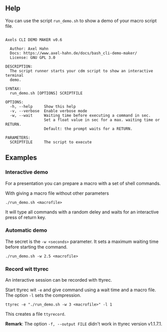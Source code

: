 ## Help

You can use the script `run_demo.sh` to show a demo of your macro script file.

```text

Axels CLI DEMO MAKER v0.6

  Author: Axel Hahn
  Docs: https://www.axel-hahn.de/docs/bash_cli-demo-maker/
  License: GNU GPL 3.0

DESCRIPTION:
  The script runner starts your cdm script to show an interactive terminal
  demo.

SYNTAX:
  run_demo.sh [OPTIONS] SCRIPTFILE

OPTIONS:
  -h, --help     Show this help
  -v, --verbose  Enable verbose mode
  -w, --wait     Waiting time before executing a command in sec.
                 Set a float value in sec for a max. waiting time or RETURN.
                 Default: the prompt waits for a RETURN.

PARAMETERS:
  SCRIPTFILE     The script to execute

```

## Examples

### Interactive demo

For a presentation you can prepare a macro with a set of shell commands.

With giving a macro file without other parameters

`./run_demo.sh <macrofile>`

It will type all commands with a random deley and waits for an interactive press of return key.

### Automatic demo

The secret is the `-w <seconds>` parameter. It sets a maximum waiting time before starting the command.

`./run_demo.sh -w 2.5 <macrofile>`

### Record wit ttyrec

An interactive session can be recorded with ttyrec.

Start ttyrec wit `-e` and give command using a wait time and a macro file.
The option `-l` sets the compression.

`ttyrec -e "./run_demo.sh -w 3 <macrofile>" -l 1`

This creates a file `ttyrecord`.

**Remark**: The option `-f, --output FILE` didn't work in ttyrec version v1.1.7.1.